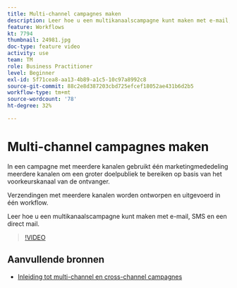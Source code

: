 ```yaml
---
title: Multi-channel campagnes maken
description: Leer hoe u een multikanaalscampagne kunt maken met e-mail, SMS en een direct mail.
feature: Workflows
kt: 7794
thumbnail: 24981.jpg
doc-type: feature video
activity: use
team: TM
role: Business Practitioner
level: Beginner
exl-id: 5f71cea8-aa13-4b89-a1c5-10c97a8992c8
source-git-commit: 88c2e8d387203cbd725efcef18052ae431b6d2b5
workflow-type: tm+mt
source-wordcount: '78'
ht-degree: 32%

---
```


# Multi-channel campagnes maken

In een campagne met meerdere kanalen gebruikt één marketingmededeling meerdere kanalen om een groter doelpubliek te bereiken op basis van het voorkeurskanaal van de ontvanger.

Verzendingen met meerdere kanalen worden ontworpen en uitgevoerd in één workflow.

Leer hoe u een multikanaalscampagne kunt maken met e-mail, SMS en een direct mail.

>[!VIDEO](https://video.tv.adobe.com/v/24981?quality=12)

## Aanvullende bronnen

* [Inleiding tot multi-channel en cross-channel campagnes](/help/orchestrate-campaigns/introduction-to-cross-and-multi-channel-campaigns.md)
